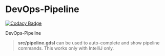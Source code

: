 # DevOps-Pipeline

[![Codacy Badge](https://api.codacy.com/project/badge/Grade/2c8d9363015b47ccb56064cd7344ff1d)](https://www.codacy.com/app/veersudhir83/DevOps-Pipeline?utm_source=github.com&utm_medium=referral&utm_content=veersudhir83/DevOps-Pipeline&utm_campaign=badger)

DevOps-Pipeline

> **src/pipeline.gdsl** can be used to auto-complete and show pipeline commands. This works only with IntelliJ only.

